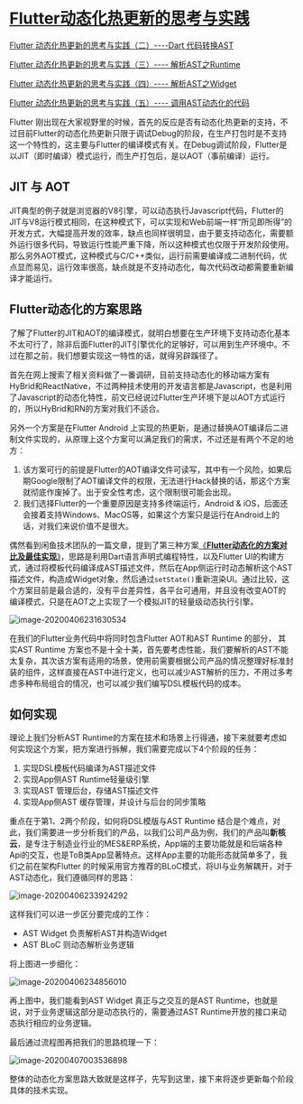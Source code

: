 # [Flutter动态化热更新的思考与实践](https://juejin.cn/post/6844904116985004046)

[Flutter 动态化热更新的思考与实践（二）----Dart 代码转换AST](https://juejin.cn/post/6844904121300959246)

[Flutter 动态化热更新的思考与实践（三）---- 解析AST之Runtime](https://juejin.cn/post/6844904134970179592)

[Flutter 动态化热更新的思考与实践（四）---- 解析AST之Widget](https://juejin.cn/post/6844904135251197966)

[Flutter 动态化热更新的思考与实践（五）---- 调用AST动态化的代码](https://juejin.cn/post/6855129008083271694)



Flutter 刚出现在大家视野里的时候，首先的反应是否有动态化热更新的支持，不过目前Flutter的动态化热更新只限于调试Debug的阶段，在生产打包时是不支持这一个特性的，这主要与Flutter的编译模式有关。在Debug调试阶段，Flutter是以JIT（即时编译）模式运行，而生产打包后，是以AOT（事前编译）运行。

## JIT 与 AOT

JIT典型的例子就是浏览器的V8引擎，可以动态执行Javascript代码，Flutter的JIT与V8运行模式相同，在这种模式下，可以实现和Web前端一样“所见即所得”的开发方式，大幅提高开发的效率，缺点也同样很明显，由于要支持动态化，需要额外运行很多代码，导致运行性能严重下降，所以这种模式也仅限于开发阶段使用。那么另外AOT模式，这种模式与C/C++类似，运行前需要编译成二进制代码，优点显而易见，运行效率很高，缺点就是不支持动态化，每次代码改动都需要重新编译才能运行。

## Flutter动态化的方案思路

了解了Flutter的JIT和AOT的编译模式，就明白想要在生产环境下支持动态化基本不太可行了，除非后面Flutter的JIT引擎优化的足够好，可以用到生产环境中。不过在那之前，我们想要实现这一特性的话，就得另辟蹊径了。

首先在网上搜索了相关资料做了一番调研，目前支持动态化的移动端方案有HyBrid和ReactNative，不过两种技术使用的开发语言都是Javascript，也是利用了Javascript的动态化特性，前文已经说过Flutter生产环境下是以AOT方式运行的，所以HyBrid和RN的方案对我们不适合。

另外一个方案是在Flutter Android 上实现的热更新，是通过替换AOT编译后二进制文件实现的，从原理上这个方案可以满足我们的需求，不过还是有两个不足的地方：

1. 该方案可行的前提是Flutter的AOT编译文件可读写，其中有一个风险，如果后期Google限制了AOT编译文件的权限，无法进行Hack替换的话，那这个方案就彻底作废掉了。出于安全性考虑，这个限制很可能会出现。
2. 我们选择Flutter的一个重要原因是支持多终端运行，Android & iOS，后面还会接着支持Windows、MacOS等，如果这个方案只是运行在Android上的话，对我们来说价值不是很大。

偶然看到闲鱼技术团队的一篇文章，提到了第三种方案[《**Flutter动态化的方案对比及最佳实现**》](https://link.juejin.cn?target=https%3A%2F%2Fwww.yuque.com%2Fxytech%2Fflutter%2Femdguh)，思路是利用Dart语言声明式编程特性，以及Flutter UI的构建方式，通过将模板代码编译成AST描述文件，然后在App侧运行时动态解析这个AST描述文件，构造成Widget对象，然后通过`setState()`重新渲染UI。通过比较，这个方案目前是最合适的，没有平台差异性，各平台可通用，并且没有改变AOT的编译模式，只是在AOT之上实现了一个模拟JIT的轻量级动态执行引擎。



![image-20200406231630534](https://p1-jj.byteimg.com/tos-cn-i-t2oaga2asx/gold-user-assets/2020/4/7/1715369fa7d9917e~tplv-t2oaga2asx-watermark.awebp)



在我们的Flutter业务代码中将同时包含Flutter AOT和AST Runtime 的部分， 其实AST Runtime 方案也不是十全十美，首先要考虑性能，我们要解析的AST不能太复杂，其次该方案有适用的场景，使用前需要根据公司产品的情况整理好标准封装的组件，这样直接在AST中进行定义，也可以减少AST解析的压力，不用过多考虑多种布局组合的情况，也可以减少我们编写DSL模板代码的成本。

## 如何实现

理论上我们分析AST Runtime的方案在技术和场景上行得通，接下来就要考虑如何实现这个方案，把方案进行拆解，我们需要完成以下4个阶段的任务：

1. 实现DSL模板代码编译为AST描述文件
2. 实现App侧AST Runtime轻量级引擎
3. 实现AST 管理后台，存储AST描述文件
4. 实现App侧AST 缓存管理，并设计与后台的同步策略

重点在于第1、2两个阶段，如何将DSL模版与AST Runtime 结合是个难点，对此，我们需要进一步分析我们的产品，以我们公司产品为例，我们的产品叫**新核云**，是专注于制造业行业的MES&ERP系统，App端的主要功能就是和后端各种Api的交互，也是ToB类App显著特点。这样App主要的功能形态就简单多了，我们之前在架构Flutter 的时候采用官方推荐的BLoC模式，将UI与业务解耦开，对于AST动态化，我们遵循同样的思路：



![image-20200406233924292](https://p1-jj.byteimg.com/tos-cn-i-t2oaga2asx/gold-user-assets/2020/4/7/1715369faa9f7e7b~tplv-t2oaga2asx-watermark.awebp)



这样我们可以进一步区分要完成的工作：

- AST Widget 负责解析AST并构造Widget
- AST BLoC 则动态解析业务逻辑

将上图进一步细化：



![image-20200406234856010](https://p1-jj.byteimg.com/tos-cn-i-t2oaga2asx/gold-user-assets/2020/4/7/1715369fad720500~tplv-t2oaga2asx-watermark.awebp)



再上图中，我们能看到AST Widget 真正与之交互的是AST Runtime，也就是说，对于业务逻辑这部分是动态执行的，需要通过AST Runtime开放的接口来动态执行相应的业务逻辑。

最后通过流程图再把我们的思路梳理一下：



![image-20200407003536898](https://p1-jj.byteimg.com/tos-cn-i-t2oaga2asx/gold-user-assets/2020/4/7/1715369fadb2f054~tplv-t2oaga2asx-watermark.awebp)



整体的动态化方案思路大致就是这样子，先写到这里，接下来将逐步更新每个阶段具体的技术实现。

